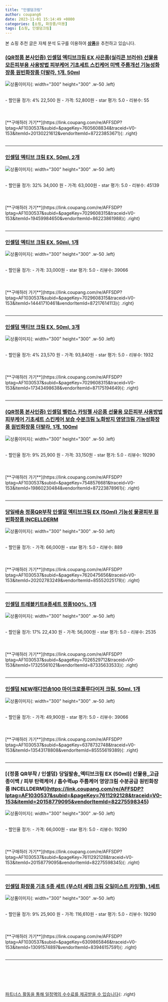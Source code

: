 ```yaml
---
title: "인셀덤크림"
author: coupang6
date: 2023-11-01 15:14:49 +0800
categories: [쇼핑, 화장품/미용]
tags: [쇼핑, 인셀덤크림]
---
```


본 쇼핑 추천 글은 자체 분석 도구를 이용하여 [**상품**](https://link.coupang.com/a/bao1ui)을 추천하고 있습니다.

### [(QR정품 본사인증) 인셀덤 엑티브크림 EX 사은품(실리콘 브러쉬) 선물용 모든피부용 사용방법 피부케어 기초세트 스킨케어 미백 주름개선 기능성화장품 원빈화장품 더발라, 1개, 50ml](https://link.coupang.com/re/AFFSDP?lptag=AF1030537&subid=&pageKey=7605608834&traceid=V0-153&itemId=20130221612&vendorItemId=87223853671)

![상품이미지](https://thumbnail9.coupangcdn.com/thumbnails/remote/230x230ex/image/vendor_inventory/ad88/7eb463693102e3fbacef4b8fb834a1b49318757b82500f5d0b07dd974cbc.jpg){: width="300" height="300" .w-50 .left}


<br>
- 할인율 정가: 4%  22,500   원
- 가격: 52,800원
- star 평가: 5.0
- 리뷰수: 55
<br>
<br>
<br>
<br>
[**구매하러 가기**](https://link.coupang.com/re/AFFSDP?lptag=AF1030537&subid=&pageKey=7605608834&traceid=V0-153&itemId=20130221612&vendorItemId=87223853671){: .right}
<br>
<br>

---

### [인셀덤 엑티브 크림 EX, 50ml, 2개](https://link.coupang.com/re/AFFSDP?lptag=AF1030537&subid=&pageKey=7029608315&traceid=V0-153&itemId=19459984650&vendorItemId=86223861988)

![상품이미지](https://thumbnail6.coupangcdn.com/thumbnails/remote/230x230ex/image/vendor_inventory/01e3/5aaac9c2db1dc993b989c9ce6eb59277522e2c2b026934a1f80d846e92da.jpg){: width="300" height="300" .w-50 .left}


<br>
- 할인율 정가: 32%  34,000   원
- 가격: 63,000원
- star 평가: 5.0
- 리뷰수: 45139
<br>
<br>
<br>
<br>
[**구매하러 가기**](https://link.coupang.com/re/AFFSDP?lptag=AF1030537&subid=&pageKey=7029608315&traceid=V0-153&itemId=19459984650&vendorItemId=86223861988){: .right}
<br>
<br>

---

### [인셀덤 엑티브 크림 EX, 50ml, 1개](https://link.coupang.com/re/AFFSDP?lptag=AF1030537&subid=&pageKey=7029608315&traceid=V0-153&itemId=14441710461&vendorItemId=87217614113)

![상품이미지](https://thumbnail9.coupangcdn.com/thumbnails/remote/230x230ex/image/vendor_inventory/fa50/2e6cd71080e6db6196d3c3597d55341387396096fd2457e183c545c0e245.jpg){: width="300" height="300" .w-50 .left}


<br>
- 할인율 정가: 
- 가격: 33,000원
- star 평가: 5.0
- 리뷰수: 39066
<br>
<br>
<br>
<br>
[**구매하러 가기**](https://link.coupang.com/re/AFFSDP?lptag=AF1030537&subid=&pageKey=7029608315&traceid=V0-153&itemId=14441710461&vendorItemId=87217614113){: .right}
<br>
<br>

---

### [인셀덤 엑티브 크림 EX, 50ml, 3개](https://link.coupang.com/re/AFFSDP?lptag=AF1030537&subid=&pageKey=7029608315&traceid=V0-153&itemId=17343498638&vendorItemId=87175194649)

![상품이미지](https://thumbnail9.coupangcdn.com/thumbnails/remote/230x230ex/image/vendor_inventory/7d8f/5e69c015b77340085308664b0377d115736e8bc17dc1c0d690e02737e4ff.JPG){: width="300" height="300" .w-50 .left}


<br>
- 할인율 정가: 4%  23,570   원
- 가격: 93,840원
- star 평가: 5.0
- 리뷰수: 1932
<br>
<br>
<br>
<br>
[**구매하러 가기**](https://link.coupang.com/re/AFFSDP?lptag=AF1030537&subid=&pageKey=7029608315&traceid=V0-153&itemId=17343498638&vendorItemId=87175194649){: .right}
<br>
<br>

---

### [(QR정품 본사인증) 인셀덤 벨런스 카밍젤 사은품 선물용 모든피부 사용방법 피부케어 기초세트 스킨케어 보습 수분크림 노화방지 영양크림 기능성화장품 원빈화장품 더발라, 1개, 100ml](https://link.coupang.com/re/AFFSDP?lptag=AF1030537&subid=&pageKey=7548576681&traceid=V0-153&itemId=19860230484&vendorItemId=87223878961)

![상품이미지](https://thumbnail8.coupangcdn.com/thumbnails/remote/230x230ex/image/vendor_inventory/e091/ce2268d51cf88459546c56ccfe2c86a435a04b204c11b7f97a6034f92e07.jpg){: width="300" height="300" .w-50 .left}


<br>
- 할인율 정가: 9%  25,900   원
- 가격: 33,150원
- star 평가: 5.0
- 리뷰수: 19290
<br>
<br>
<br>
<br>
[**구매하러 가기**](https://link.coupang.com/re/AFFSDP?lptag=AF1030537&subid=&pageKey=7548576681&traceid=V0-153&itemId=19860230484&vendorItemId=87223878961){: .right}
<br>
<br>

---

### [당일배송 정품QR부착 인셀덤 엑티브크림 EX (50ml) 기능성 물광피부 원빈화장품 INCELLDERM](https://link.coupang.com/re/AFFSDP?lptag=AF1030537&subid=&pageKey=7620475656&traceid=V0-153&itemId=20202783249&vendorItemId=85552025178)

![상품이미지](https://thumbnail6.coupangcdn.com/thumbnails/remote/230x230ex/image/vendor_inventory/817d/ce2faf976a7fd29b3b09169f776341c574969c421a8139fa96b8fceb076e.jpg){: width="300" height="300" .w-50 .left}


<br>
- 할인율 정가: 
- 가격: 66,000원
- star 평가: 5.0
- 리뷰수: 889
<br>
<br>
<br>
<br>
[**구매하러 가기**](https://link.coupang.com/re/AFFSDP?lptag=AF1030537&subid=&pageKey=7620475656&traceid=V0-153&itemId=20202783249&vendorItemId=85552025178){: .right}
<br>
<br>

---

### [인셀덤 트레블키트8종세트 정품100%, 1개](https://link.coupang.com/re/AFFSDP?lptag=AF1030537&subid=&pageKey=7026529712&traceid=V0-153&itemId=17325561021&vendorItemId=87335633533)

![상품이미지](https://thumbnail9.coupangcdn.com/thumbnails/remote/230x230ex/image/vendor_inventory/9b71/363e4b962566d170cab7d269982bba6394406d48fa42f3b6d6cea9b89bc5.jpg){: width="300" height="300" .w-50 .left}


<br>
- 할인율 정가: 17%  22,430   원
- 가격: 56,000원
- star 평가: 5.0
- 리뷰수: 2535
<br>
<br>
<br>
<br>
[**구매하러 가기**](https://link.coupang.com/re/AFFSDP?lptag=AF1030537&subid=&pageKey=7026529712&traceid=V0-153&itemId=17325561021&vendorItemId=87335633533){: .right}
<br>
<br>

---

### [인셀덤 NEW래디언솜100 마이크로플루다이저 크림, 50ml, 1개](https://link.coupang.com/re/AFFSDP?lptag=AF1030537&subid=&pageKey=6378732748&traceid=V0-153&itemId=13543178808&vendorItemId=85555619389)

![상품이미지](https://thumbnail6.coupangcdn.com/thumbnails/remote/230x230ex/image/vendor_inventory/d84e/98e0ee66a2458e238fa3cc95256f3236ea03a395ce499afc9152fc087b80.jpg){: width="300" height="300" .w-50 .left}


<br>
- 할인율 정가: 
- 가격: 49,900원
- star 평가: 5.0
- 리뷰수: 39066
<br>
<br>
<br>
<br>
[**구매하러 가기**](https://link.coupang.com/re/AFFSDP?lptag=AF1030537&subid=&pageKey=6378732748&traceid=V0-153&itemId=13543178808&vendorItemId=85555619389){: .right}
<br>
<br>

---

### [{정품 QR부착 / 인셀덤} 당일발송_엑티브크림 EX (50ml)] 선물용_고급종이백 / 피부 탄력케어 / 흡수력up 주름케어 영양크림 수분공급 원빈화장품 INCELLDERM](https://link.coupang.com/re/AFFSDP?lptag=AF1030537&subid=&pageKey=7611292128&traceid=V0-153&itemId=20158779095&vendorItemId=82275598345)

![상품이미지](https://thumbnail6.coupangcdn.com/thumbnails/remote/230x230ex/image/vendor_inventory/68fa/ebcd9bb7ce7717a5c1c9e56e2f99afccbc361c226c17dd99149d39caebc5.png){: width="300" height="300" .w-50 .left}


<br>
- 할인율 정가: 
- 가격: 66,000원
- star 평가: 5.0
- 리뷰수: 19290
<br>
<br>
<br>
<br>
[**구매하러 가기**](https://link.coupang.com/re/AFFSDP?lptag=AF1030537&subid=&pageKey=7611292128&traceid=V0-153&itemId=20158779095&vendorItemId=82275598345){: .right}
<br>
<br>

---

### [인셀덤 화장품 기초 5종 세트 (부스터 세럼 크림 오일미스트 카밍젤), 1세트](https://link.coupang.com/re/AFFSDP?lptag=AF1030537&subid=&pageKey=6309865846&traceid=V0-153&itemId=13091574897&vendorItemId=83946157591)

![상품이미지](https://thumbnail10.coupangcdn.com/thumbnails/remote/230x230ex/image/vendor_inventory/fbb5/683099749ef1ddf3b8279c7c05dc44f0b29ce1ca3cd64bcabfebb416bd4b.jpg){: width="300" height="300" .w-50 .left}


<br>
- 할인율 정가: 9%  25,900   원
- 가격: 116,610원
- star 평가: 5.0
- 리뷰수: 19290
<br>
<br>
<br>
<br>
[**구매하러 가기**](https://link.coupang.com/re/AFFSDP?lptag=AF1030537&subid=&pageKey=6309865846&traceid=V0-153&itemId=13091574897&vendorItemId=83946157591){: .right}
<br>
<br>

---
<br><br><br><br><br> [파트너스 활동을 통해 일정액의 수수료를 제공받을 수 있습니다](https://link.coupang.com/a/bao1ui){: .right}
